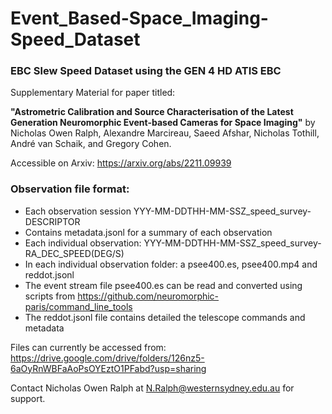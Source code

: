 # Event_Based-Space_Imaging-Speed_Dataset

### EBC Slew Speed Dataset using the GEN 4 HD ATIS EBC

Supplementary Material for paper titled:

**"Astrometric Calibration and Source Characterisation of the Latest Generation Neuromorphic Event-based Cameras for Space Imaging"** by
Nicholas Owen Ralph, Alexandre Marcireau, Saeed Afshar, Nicholas Tothill, André van Schaik, and Gregory Cohen.

Accessible on Arxiv: <https://arxiv.org/abs/2211.09939>


### Observation file format:

- Each observation session YYY-MM-DDTHH-MM-SSZ_speed_survey-DESCRIPTOR 
 - Contains metadata.jsonl for a summary of each observation 
- Each individual observation: YYY-MM-DDTHH-MM-SSZ_speed_survey-RA_DEC_SPEED(DEG/S)
- In each individual observation folder: a psee400.es, psee400.mp4 and reddot.jsonl 
 - The event stream file psee400.es can be read and converted using scripts from https://github.com/neuromorphic-paris/command_line_tools 
 - The reddot.jsonl file contains detailed the telescope commands and metadata 

Files can currently be accessed from: https://drive.google.com/drive/folders/126nz5-6aOyRnWBFaAoPsOYEztO1PFabd?usp=sharing

Contact Nicholas Owen Ralph at N.Ralph@westernsydney.edu.au for support. 
